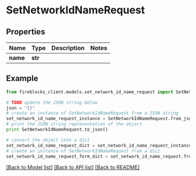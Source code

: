 # SetNetworkIdNameRequest


## Properties
Name | Type | Description | Notes
------------ | ------------- | ------------- | -------------
**name** | **str** |  | 

## Example

```python
from fireblocks_client.models.set_network_id_name_request import SetNetworkIdNameRequest

# TODO update the JSON string below
json = "{}"
# create an instance of SetNetworkIdNameRequest from a JSON string
set_network_id_name_request_instance = SetNetworkIdNameRequest.from_json(json)
# print the JSON string representation of the object
print SetNetworkIdNameRequest.to_json()

# convert the object into a dict
set_network_id_name_request_dict = set_network_id_name_request_instance.to_dict()
# create an instance of SetNetworkIdNameRequest from a dict
set_network_id_name_request_form_dict = set_network_id_name_request.from_dict(set_network_id_name_request_dict)
```
[[Back to Model list]](../README.md#documentation-for-models) [[Back to API list]](../README.md#documentation-for-api-endpoints) [[Back to README]](../README.md)


